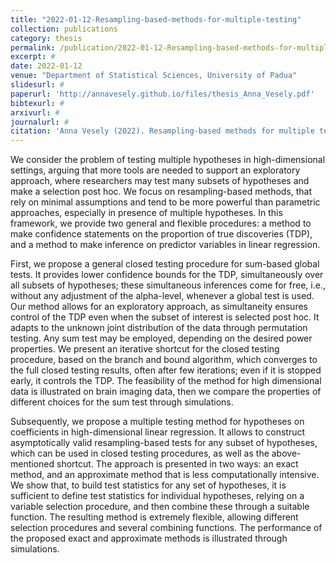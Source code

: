 ```yaml
---
title: "2022-01-12-Resampling-based-methods-for-multiple-testing"
collection: publications
category: thesis
permalink: /publication/2022-01-12-Resampling-based-methods-for-multiple-testing
excerpt: #
date: 2022-01-12
venue: "Department of Statistical Sciences, University of Padua"
slidesurl: #
paperurl: 'http://annavesely.github.io/files/thesis_Anna_Vesely.pdf'
bibtexurl: #
arxivurl: #
journalurl: #
citation: 'Anna Vesely (2022). Resampling-based methods for multiple testing on high-dimensional data <i>PhD thesis, Department of Statistical Sciences, University of Padua</i>. URL: https://www.research.unipd.it/handle/11577/3449435'
---
```

We consider the problem of testing multiple hypotheses in high-dimensional settings, arguing that more tools are needed to support an exploratory approach, where researchers may test many subsets of hypotheses and make a selection post hoc. We focus on resampling-based methods, that rely on minimal assumptions and tend to be more powerful than parametric approaches, especially in presence of multiple hypotheses. In this framework, we provide two general and flexible procedures: a method to make confidence statements on the proportion of true discoveries (TDP), and a method to make inference on predictor variables in linear regression.

First, we propose a general closed testing procedure for sum-based global tests. It provides lower confidence bounds for the TDP, simultaneously over all subsets of hypotheses; these simultaneous inferences come for free, i.e., without any adjustment of the alpha-level, whenever a global test is used. Our method allows for an exploratory approach, as simultaneity ensures control of the TDP even when the subset of interest is selected post hoc. It adapts to the unknown joint distribution of the data through permutation testing. Any sum test may be employed, depending on the desired power properties. We present an iterative shortcut for the closed testing procedure, based on the branch and bound algorithm, which converges to the full closed testing results, often after few iterations; even if it is stopped early, it controls the TDP. The feasibility of the method for high dimensional data is illustrated on brain imaging data, then we compare the properties of different choices for the sum test through simulations.

Subsequently, we propose a multiple testing method for hypotheses on coefficients in high-dimensional linear regression. It allows to construct asymptotically valid resampling-based tests for any subset of hypotheses, which can be used in closed testing procedures, as well as the above-mentioned shortcut. The approach is presented in two ways: an exact method, and an approximate method that is less computationally intensive. We show that, to build test statistics for any set of hypotheses, it is sufficient to define test statistics for individual hypotheses, relying on a variable selection procedure, and then combine these through a suitable function. The resulting method is extremely flexible, allowing different selection procedures and several combining functions. The performance of the proposed exact and approximate methods is illustrated through simulations.
